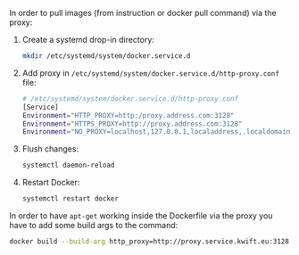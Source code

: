 [tags]: # '["docker", "proxy"]'
[title]: # 'Docker Using a proxy'

In order to pull images (from instruction or docker pull command) via the proxy:

1. Create a systemd drop-in directory:

    ```bash
    mkdir /etc/systemd/system/docker.service.d
    ```

1. Add proxy in `/etc/systemd/system/docker.service.d/http-proxy.conf` file:

    ```bash
    # /etc/systemd/system/docker.service.d/http-proxy.conf
    [Service]
    Environment="HTTP_PROXY=http:/proxy.address.com:3128"
    Environment="HTTPS_PROXY=http://proxy.address.com:3128"
    Environment="NO_PROXY=localhost,127.0.0.1,localaddress,.localdomain.com"
    ```

1. Flush changes:

    ```bash
    systemctl daemon-reload
    ```

1. Restart Docker:

    ```bash
    systemctl restart docker
    ```

In order to have `apt-get` working inside the Dockerfile via the proxy you have to add some build args to the command:

```bash
docker build --build-arg http_proxy=http://proxy.service.kwift.eu:3128 --build-arg https_proxy=http://proxy.service.kwift.eu:3128 .
```
